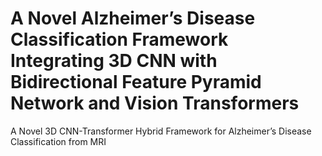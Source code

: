 # A Novel Alzheimer’s Disease Classification Framework Integrating 3D CNN with Bidirectional Feature Pyramid Network and Vision Transformers
A Novel 3D CNN-Transformer Hybrid Framework for Alzheimer’s Disease Classification from MRI
